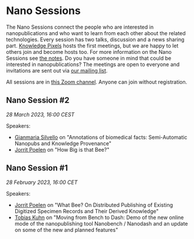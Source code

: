 # Nano Sessions

The Nano Sessions connect the people who are interested in nanopublications and who want to learn from each other about the related technologies. Every session has two talks, discussion and a news sharing part. [Knowledge Pixels](https://knowledgepixels.com/) hosts the first meetings, but we are happy to let others join and become hosts too. For more information on the Nano Sessions see [the notes](https://docs.google.com/document/d/1-0aImR4bFHmay8j6bSFgIDi9sw01KXdmYw9szyhAWmY/edit#). 
Do you have someone in mind that could be interested in nanopublications? The meetings are open to everyone and invitations are sent out via [our mailing list](https://groups.google.com/g/nanopub-users/).

All sessions are in [this Zoom channel](https://vu-live.zoom.us/j/97176002956?pwd=UHh5MGJWNHpEcFZKbTA0Kzcrc29TQT09). Anyone can join without registration.

## Nano Session #2

_28 March 2023, 16:00 CEST_

Speakers:

- [Gianmaria Silvello](http://www.dei.unipd.it/~silvello/) on "Annotations of biomedical facts: Semi-Automatic Nanopubs and Knowledge Provenance"
- [Jorrit Poelen](https://jhpoelen.nl) on "How Big is that Bee?"

## Nano Session #1

_28 February 2023, 16:00 CET_

Speakers:

- [Jorrit Poelen](https://jhpoelen.nl) on "What Bee? On Distributed Publishing of Existing Digitized Specimen Records and Their Derived Knowledge"
- [Tobias Kuhn](https://tkuhn.org) on "Moving from Bench to Dash: Demo of the new online mode of the nanopublishing tool Nanobench / Nanodash and an update on some of the new and planned features"
